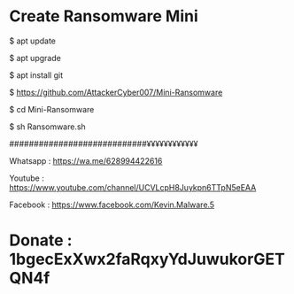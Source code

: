 # Create Ransomware Mini

$ apt update

$ apt upgrade

$ apt install git

$ https://github.com/AttackerCyber007/Mini-Ransomware

$ cd Mini-Ransomware

$ sh Ransomware.sh


############################¥¥¥¥¥¥¥¥¥¥¥¥


Whatsapp : https://wa.me/628994422616

Youtube  : https://www.youtube.com/channel/UCVLcpH8Juykpn6TTpN5eEAA

Facebook : https://www.facebook.com/Kevin.Malware.5



# Donate : 1bgecExXwx2faRqxyYdJuwukorGETQN4f
